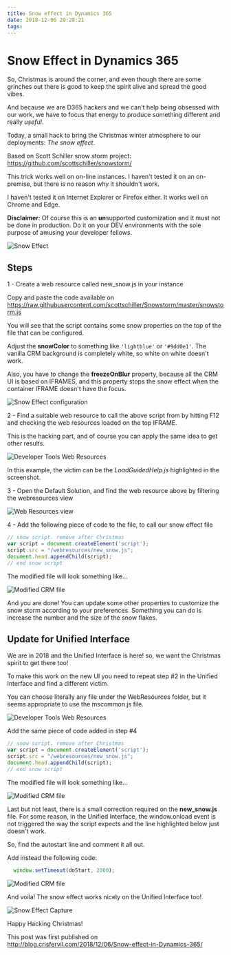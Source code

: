 ```yaml
---
title: Snow effect in Dynamics 365
date: 2018-12-06 20:28:21
tags:
---
```

# Snow Effect in Dynamics 365

So, Christmas is around the corner, and even though there are some grinches out there is good to keep the spirit alive and spread the good vibes. 

And because we are D365 hackers and we can't help being obsessed with our work, we have to focus that energy to produce something different and really *useful*. 

Today, a small hack to bring the Christmas winter atmosphere to our deployments: *The snow effect*.

Based on Scott Schiller snow storm project:  https://github.com/scottschiller/snowstorm/

This trick works well on on-line instances. I haven't tested it on an on-premise, but there is no reason why it shouldn't work. 

I haven't tested it on Internet Explorer or Firefox either. It works well on Chrome and Edge.

**Disclaimer**: Of course this is an **un**supported customization and it must not be done in production. Do it on your DEV environments with the sole purpose of amusing your developer fellows. 

![Snow Effect](images/SnowEffect/Capture01.gif)

## Steps

1 - Create a web resource called new_snow.js in your instance

Copy and paste the code available on https://raw.githubusercontent.com/scottschiller/Snowstorm/master/snowstorm.js

You will see that the script contains some snow properties on the top of the file that can be configured.

Adjust the **snowColor** to something like ```'lightblue'``` or ```'#9dd0e1'```. The vanilla CRM background is completely white, so white on white doesn't work. 

Also, you have to change the **freezeOnBlur** property, because all the CRM UI is based on IFRAMES, and this property stops the snow effect when the container IFRAME doesn't have the focus. 

![Snow Effect configuration](images/SnowEffect/Capture04.png)

2 - Find a suitable web resource to call the above script from by hitting F12 and checking the web resources loaded on the top IFRAME.

This is the hacking part, and of course you can apply the same idea to get other results. 

![Developer Tools Web Resources](images/SnowEffect/Capture02.png)

In this example, the victim can be the *LoadGuidedHelp.js* highlighted in the screenshot. 

3 - Open the Default Solution, and find the web resource above by filtering the webresources view

![Web Resources view](images/SnowEffect/Capture03.png)


4 - Add the following piece of code to the file, to call our snow effect file

```js
// snow script. remove after Christmas
var script = document.createElement('script');
script.src = "/webresources/new_snow.js";
document.head.appendChild(script);
// end snow script
```
The modified file will look something like...

![Modified CRM file](images/SnowEffect/Capture05.png)


And you are done! You can update some other properties to customize the snow storm according to your preferences. Something you can do is increase the number and the size of the snow flakes. 

## Update for Unified Interface

We are in 2018 and the Unified Interface is here! so, we want the Christmas spirit to get there too!

To make this work on the new UI you need to repeat step #2 in the Unified Interface and find a different victim. 

You can choose literally any file under the WebResources folder, but it seems appropriate to use the mscommon.js file. 

![Developer Tools Web Resources](images/SnowEffect/Capture06.png)

Add the same piece of code added in step #4

```js
// snow script. remove after Christmas
var script = document.createElement('script');
script.src = "/webresources/new_snow.js";
document.head.appendChild(script);
// end snow script
```

The modified file will look something like...

![Modified CRM file](images/SnowEffect/Capture07.png)

Last but not least, there is a small correction required on the **new_snow.js** file. For some reason, in the Unified Interface, the window.onload event is not triggered the way the script expects and the line highlighted below just doesn't work.

So, find the autostart line and comment it all out. 

Add instead the following code:
``` js
  window.setTimeout(doStart, 2000);
```
![Modified CRM file](images/SnowEffect/Capture08.png)


And voila! The snow effect works nicely on the Unified Interface too!

![Snow Effect Capture](images/SnowEffect/Capture09.gif)


Happy Hacking Christmas!

This post was first published on http://blog.crisfervil.com/2018/12/06/Snow-effect-in-Dynamics-365/